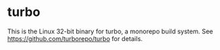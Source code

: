 # turbo

This is the Linux 32-bit binary for turbo, a monorepo build system. See https://github.com/turborepo/turbo for details.
